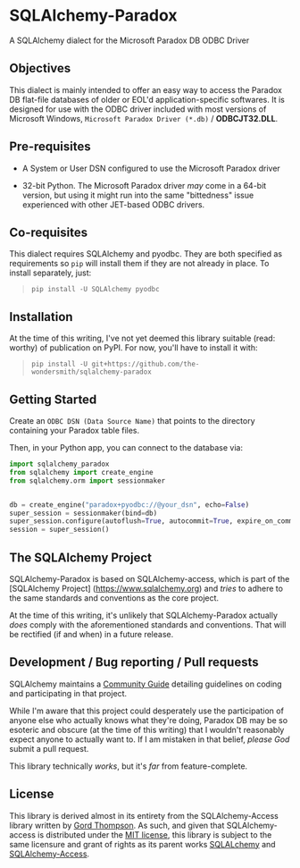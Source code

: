 # SQLAlchemy-Paradox

A SQLAlchemy dialect for the Microsoft Paradox DB ODBC Driver

## Objectives

This dialect is mainly intended to offer an easy way to access the
Paradox DB flat-file databases of older or EOL'd application-specific
softwares. It is designed for use with the ODBC driver included with most
versions of Microsoft Windows, `Microsoft Paradox Driver (*.db)` / **ODBCJT32.DLL**.

## Pre-requisites

- A System or User DSN configured to use the Microsoft Paradox driver

- 32-bit Python. The Microsoft Paradox driver *may* come in a 64-bit version,
  but using it might run into the same "bittedness" issue experienced with other
  JET-based ODBC drivers.

## Co-requisites

This dialect requires SQLAlchemy and pyodbc. They are both specified as
requirements so `pip` will install them if they are not already in
place. To install separately, just:

> `pip install -U SQLAlchemy pyodbc`

## Installation

At the time of this writing, I've not yet deemed this library suitable (read: worthy) of publication on PyPI.
For now, you'll have to install it with:

> `pip install -U git+https://github.com/the-wondersmith/sqlalchemy-paradox`

## Getting Started

Create an `ODBC DSN (Data Source Name)` that points to the directory
containing your Paradox table files.

Then, in your Python app, you can connect to the database via:

```python
import sqlalchemy_paradox
from sqlalchemy import create_engine
from sqlalchemy.orm import sessionmaker


db = create_engine("paradox+pyodbc://@your_dsn", echo=False)
super_session = sessionmaker(bind=db)
super_session.configure(autoflush=True, autocommit=True, expire_on_commit=True)
session = super_session()
```

## The SQLAlchemy Project

SQLAlchemy-Paradox is based on SQLAlchemy-access, which is part of the
[SQLAlchemy Project] (https://www.sqlalchemy.org) and *tries* to adhere
to the same standards and conventions as the core project.

At the time of this writing, it's unlikely that SQLAlchemy-Paradox
actually *does* comply with the aforementioned standards and
conventions. That will be rectified (if and when) in a future release.

## Development / Bug reporting / Pull requests

SQLAlchemy maintains a
[Community Guide](https://www.sqlalchemy.org/develop.html) detailing
guidelines on coding and participating in that project.

While I'm aware that this project could desperately use the
participation of anyone else who actually knows what they're doing,
Paradox DB may be so esoteric and obscure (at the
time of this writing) that I wouldn't reasonably expect anyone to actually
want to. If I am mistaken in that belief, *please God* submit a pull
request.

This library technically *works*, but it's *far* from feature-complete.

## License

This library is derived almost in its entirety from the
SQLAlchemy-Access library written by
[Gord Thompson](https://github.com/gordthompson). As such, and given
that SQLAlchemy-access is distributed under the
[MIT license](https://opensource.org/licenses/MIT), this library is
subject to the same licensure and grant of rights as its parent works
[SQLALchemy](https://www.sqlalchemy.org/) and
[SQLAlchemy-Access](https://github.com/sqlalchemy/sqlalchemy-access).
